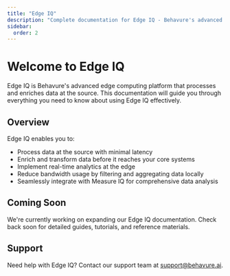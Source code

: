 ```yaml
---
title: "Edge IQ"
description: "Complete documentation for Edge IQ - Behavure's advanced edge computing platform"
sidebar:
  order: 2
---
```


# Welcome to Edge IQ

Edge IQ is Behavure's advanced edge computing platform that processes and enriches data at the source. This documentation will guide you through everything you need to know about using Edge IQ effectively.

## Overview

Edge IQ enables you to:

- Process data at the source with minimal latency
- Enrich and transform data before it reaches your core systems
- Implement real-time analytics at the edge
- Reduce bandwidth usage by filtering and aggregating data locally
- Seamlessly integrate with Measure IQ for comprehensive data analysis

## Coming Soon

We're currently working on expanding our Edge IQ documentation. Check back soon for detailed guides, tutorials, and reference materials.

## Support

Need help with Edge IQ? Contact our support team at [support@behavure.ai](mailto:support@behavure.ai).

